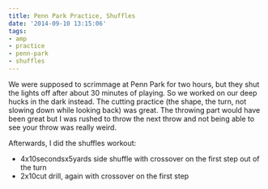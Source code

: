 ```yaml
---
title: Penn Park Practice, Shuffles
date: '2014-09-10 13:15:06'
tags:
- amp
- practice
- penn-park
- shuffles
---
```


We were supposed to scrimmage at Penn Park for two hours, but they shut the lights off after about 30 minutes of playing. So we worked on our deep hucks in the dark instead. The cutting practice (the shape, the turn, not slowing down while looking back) was great. The throwing part would have been great but I was rushed to throw the next throw and not being able to see your throw was really weird. 

Afterwards, I did the shuffles workout:

- 4x10secondsx5yards side shuffle with crossover on the first step out of the turn
- 2x10cut drill, again with crossover on the first step

